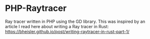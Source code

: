 
PHP-Raytracer
=============

Ray tracer written in PHP using the GD library. This was inspired by an article I read here about writing a Ray tracer in Rust: https://bheisler.github.io/post/writing-raytracer-in-rust-part-1/


